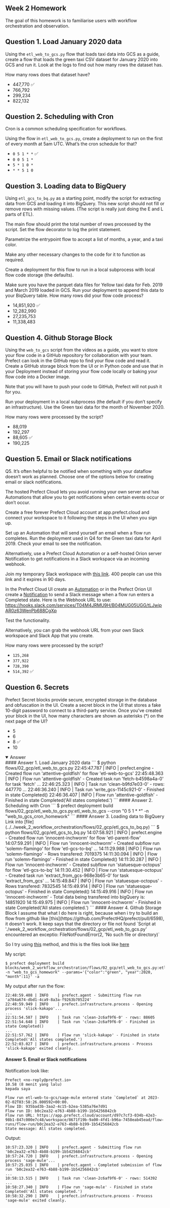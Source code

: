 ## Week 2 Homework

The goal of this homework is to familiarise users with workflow orchestration and observation. 


## Question 1. Load January 2020 data

Using the `etl_web_to_gcs.py` flow that loads taxi data into GCS as a guide, create a flow that loads the green taxi CSV dataset for January 2020 into GCS and run it. Look at the logs to find out how many rows the dataset has.

How many rows does that dataset have?

* 447,770 ✅
* 766,792
* 299,234
* 822,132


## Question 2. Scheduling with Cron

Cron is a common scheduling specification for workflows. 

Using the flow in `etl_web_to_gcs.py`, create a deployment to run on the first of every month at 5am UTC. What’s the cron schedule for that?

- `0 5 1 * *` ✅
- `0 0 5 1 *`
- `5 * 1 0 *`
- `* * 5 1 0`


## Question 3. Loading data to BigQuery 

Using `etl_gcs_to_bq.py` as a starting point, modify the script for extracting data from GCS and loading it into BigQuery. This new script should not fill or remove rows with missing values. (The script is really just doing the E and L parts of ETL).

The main flow should print the total number of rows processed by the script. Set the flow decorator to log the print statement.

Parametrize the entrypoint flow to accept a list of months, a year, and a taxi color. 

Make any other necessary changes to the code for it to function as required.

Create a deployment for this flow to run in a local subprocess with local flow code storage (the defaults).

Make sure you have the parquet data files for Yellow taxi data for Feb. 2019 and March 2019 loaded in GCS. Run your deployment to append this data to your BiqQuery table. How many rows did your flow code process?

- 14,851,920 ✅
- 12,282,990
- 27,235,753
- 11,338,483



## Question 4. Github Storage Block

Using the `web_to_gcs` script from the videos as a guide, you want to store your flow code in a GitHub repository for collaboration with your team. Prefect can look in the GitHub repo to find your flow code and read it. Create a GitHub storage block from the UI or in Python code and use that in your Deployment instead of storing your flow code locally or baking your flow code into a Docker image. 

Note that you will have to push your code to GitHub, Prefect will not push it for you.

Run your deployment in a local subprocess (the default if you don’t specify an infrastructure). Use the Green taxi data for the month of November 2020.

How many rows were processed by the script?

- 88,019
- 192,297
- 88,605 ✅
- 190,225



## Question 5. Email or Slack notifications

Q5. It’s often helpful to be notified when something with your dataflow doesn’t work as planned. Choose one of the options below for creating email or slack notifications.

The hosted Prefect Cloud lets you avoid running your own server and has Automations that allow you to get notifications when certain events occur or don’t occur. 

Create a free forever Prefect Cloud account at app.prefect.cloud and connect your workspace to it following the steps in the UI when you sign up. 

Set up an Automation that will send yourself an email when a flow run completes. Run the deployment used in Q4 for the Green taxi data for April 2019. Check your email to see the notification.

Alternatively, use a Prefect Cloud Automation or a self-hosted Orion server Notification to get notifications in a Slack workspace via an incoming webhook. 

Join my temporary Slack workspace with [this link](https://join.slack.com/t/temp-notify/shared_invite/zt-1odklt4wh-hH~b89HN8MjMrPGEaOlxIw). 400 people can use this link and it expires in 90 days. 

In the Prefect Cloud UI create an [Automation](https://docs.prefect.io/ui/automations) or in the Prefect Orion UI create a [Notification](https://docs.prefect.io/ui/notifications/) to send a Slack message when a flow run enters a Completed state. Here is the Webhook URL to use: https://hooks.slack.com/services/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

Test the functionality.

Alternatively, you can grab the webhook URL from your own Slack workspace and Slack App that you create. 


How many rows were processed by the script?

- `125,268`
- `377,922`
- `728,390`
- `514,392` ✅


## Question 6. Secrets

Prefect Secret blocks provide secure, encrypted storage in the database and obfuscation in the UI. Create a secret block in the UI that stores a fake 10-digit password to connect to a third-party service. Once you’ve created your block in the UI, how many characters are shown as asterisks (*) on the next page of the UI?

- 5
- 6
- 8 ✅
- 10

<details open>
<summary>Answer</summary>
#### Answer 1. Load January 2020 data
```
$ python flows/02_gcp/etl_web_to_gcs.py 
22:45:47.787 | INFO    | prefect.engine - Created flow run 'attentive-goldfish' for flow 'etl-web-to-gcs'
22:45:48.363 | INFO    | Flow run 'attentive-goldfish' - Created task run 'fetch-b4598a4a-0' for task 'fetch'
...
22:46:25.323 | INFO    | Task run 'clean-b9fd7e03-0' - rows: 447770
...  
22:46:36.240 | INFO    | Task run 'write_gcs-1145c921-0' - Finished in state Completed()
22:46:36.407 | INFO    | Flow run 'attentive-goldfish' - Finished in state Completed('All states completed.')
```
#### Answer 2. Scheduling with Cron
```
$ prefect deployment build flows/02_gcp/etl_web_to_gcs.py:etl_web_to_gcs --cron "0 5 1 * *" -n "web_to_gcs_cron_homework" 
```
#### Answer 3. Loading data to BigQuery 
Link into [file](../../week_2_workflow_orchestration/flows/02_gcp/etl_gcs_to_bq.py)
```
$ python flows/02_gcp/etl_gcs_to_bq.py 
14:07:58.921 | INFO    | prefect.engine - Created flow run 'innocent-inchworm' for flow 'etl-parent-flow'
14:07:59.291 | INFO    | Flow run 'innocent-inchworm' - Created subflow run 'solemn-flamingo' for flow 'etl-gcs-to-bq'
...
14:11:29.988 | INFO    | Flow run 'solemn-flamingo' - Rows transfered: 7019375
14:11:30.094 | INFO    | Flow run 'solemn-flamingo' - Finished in state Completed()
14:11:30.287 | INFO    | Flow run 'innocent-inchworm' - Created subflow run 'statuesque-octopus' for flow 'etl-gcs-to-bq'
14:11:30.452 | INFO    | Flow run 'statuesque-octopus' - Created task run 'extract_from_gcs-968e3b65-0' for task 'extract_from_gcs'
...
14:15:49.847 | INFO    | Flow run 'statuesque-octopus' - Rows transfered: 7832545
14:15:49.914 | INFO    | Flow run 'statuesque-octopus' - Finished in state Completed()
14:15:49.916 | INFO    | Flow run 'innocent-inchworm' - Total data being transfered into bigQuery is: 14851920
14:15:49.975 | INFO    | Flow run 'innocent-inchworm' - Finished in state Completed('All states completed.')
```
#### Answer 4. Github Storage Block
I assume that what I do here is right, because when i try to build an flow from github like [this](https://github.com/PrefectHQ/prefect/pull/6598), it doesn't work.  
It keep says that the directory or file not found  
`Script at './week_2_workflow_orchestration/flows/02_gcp/etl_web_to_gcs.py' encountered an exceptio: FileNotFoundError(2, 'No such file or directory)`

So I try using [this](https://github.com/anna-geller/prefect-deployment-patterns/blob/main/blocks/storage_blocks/public_github_repository.py) method, and this is the files look like [here](../../week_2_workflow_orchestration/blocks/week_2_workflow_orchestration/flows/02_gcp/etl_web_to_gcs.py)  

My script:
```
$ prefect deployment build blocks/week_2_workflow_orchestration/flows/02_gcp/etl_web_to_gcs.py:etl_web_to_gcs -n "web_to_gcs_homework" --params='{"color":"green", "year":2020, "month":11}' -a
```

My output after run the flow:
```
22:48:59.408 | INFO    | prefect.agent - Submitting flow run 'a784a674-dbd1-4ca9-8a3a-f9263b705224'
22:48:59.949 | INFO    | prefect.infrastructure.process - Opening process 'slick-kakapo'... 
...
22:51:54.587 | INFO    | Task run 'clean-2c6af9f6-0' - rows: 88605
22:51:54.648 | INFO    | Task run 'clean-2c6af9f6-0' - Finished in state Completed()        
...
22:51:57.762 | INFO    | Flow run 'slick-kakapo' - Finished in state Completed('All states completed.')
22:52:03.027 | INFO    | prefect.infrastructure.process - Process 'slick-kakapo' exited cleanly.
```
#### Answer 5. Email or Slack notifications
Notification look like:
```
Prefect <no-reply@prefect.io>
10.58 (8 menit yang lalu)
kepada saya

Flow run etl-web-to-gcs/sage-mule entered state `Completed` at 2023-02-02T03:58:26.800592+00:00.
Flow ID: 935bad3b-3aa2-4c15-b2ea-5385a76e7d91
Flow run ID: b0c2ea32-e763-4b88-b199-1b54256842cb
Flow run URL: https://app.prefect.cloud/account/d97c7cf3-034b-42e3-98b1-847c000e7c48/workspace/8671f19b-9a00-4fd1-b96a-7458eab45ead/flow-runs/flow-run/b0c2ea32-e763-4b88-b199-1b54256842cb
State message: All states completed.
```
Output:
```
10:57:23.320 | INFO    | prefect.agent - Submitting flow run 'b0c2ea32-e763-4b88-b199-1b54256842cb'
10:57:24.720 | INFO    | prefect.infrastructure.process - Opening process 'sage-mule'...
10:57:25.035 | INFO    | prefect.agent - Completed submission of flow run 'b0c2ea32-e763-4b88-b199-1b54256842cb'
...
10:58:13.515 | INFO    | Task run 'clean-2c6af9f6-0' - rows: 514392
...
10:58:27.340 | INFO    | Flow run 'sage-mule' - Finished in state Completed('All states completed.')
10:58:32.290 | INFO    | prefect.infrastructure.process - Process 'sage-mule' exited cleanly.

```
</details>